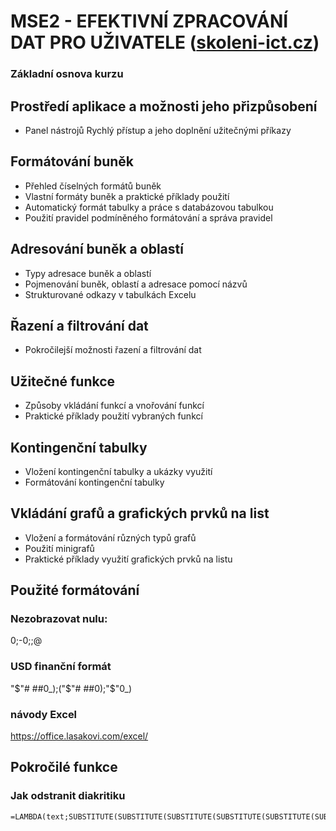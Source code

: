 # MSE2 - EFEKTIVNÍ ZPRACOVÁNÍ DAT PRO UŽIVATELE ([skoleni-ict.cz](https://www.skoleni-ict.cz/kurz/MS-Excel-efektivni-zpracovani-dat-pro-uzivatele-MSE2.aspx))

### Základní osnova kurzu

## Prostředí aplikace a možnosti jeho přizpůsobení

* Panel nástrojů Rychlý přístup a jeho doplnění užitečnými příkazy

## Formátování buněk
* Přehled číselných formátů buněk
* Vlastní formáty buněk a praktické příklady použití
* Automatický formát tabulky a práce s databázovou tabulkou
* Použití pravidel podmíněného formátování a správa pravidel

## Adresování buněk a oblastí
* Typy adresace buněk a oblastí
* Pojmenování buněk, oblastí a adresace pomocí názvů
* Strukturované odkazy v tabulkách Excelu

## Řazení a filtrování dat
* Pokročilejší možnosti řazení a filtrování dat

## Užitečné funkce
* Způsoby vkládání funkcí a vnořování funkcí
* Praktické příklady použití vybraných funkcí

## Kontingenční tabulky
* Vložení kontingenční tabulky a ukázky využití
* Formátování kontingenční tabulky

## Vkládání grafů a grafických prvků na list
* Vložení a formátování různých typů grafů
* Použití minigrafů
* Praktické příklady využití grafických prvků na listu


## Použité formátování

### Nezobrazovat nulu:
0;-0;;@

### USD finanční formát
"$"# ##0_);("$"# ##0);"$"0_)

### návody Excel
https://office.lasakovi.com/excel/

## Pokročilé funkce

### Jak odstranit diakritiku
```
=LAMBDA(text;SUBSTITUTE(SUBSTITUTE(SUBSTITUTE(SUBSTITUTE(SUBSTITUTE(SUBSTITUTE(SUBSTITUTE(SUBSTITUTE(SUBSTITUTE(SUBSTITUTE(SUBSTITUTE(SUBSTITUTE(SUBSTITUTE(SUBSTITUTE(SUBSTITUTE(SUBSTITUTE(SUBSTITUTE(SUBSTITUTE(SUBSTITUTE(SUBSTITUTE(SUBSTITUTE(SUBSTITUTE(SUBSTITUTE(SUBSTITUTE(SUBSTITUTE(SUBSTITUTE(SUBSTITUTE(SUBSTITUTE(SUBSTITUTE(SUBSTITUTE(SUBSTITUTE(SUBSTITUTE(SUBSTITUTE(SUBSTITUTE(SUBSTITUTE(SUBSTITUTE(SUBSTITUTE(SUBSTITUTE(text;"á";"a");"Á";"A");"ä";"a");"Ä";"A");"č";"c");"Č";"C");"ď";"d");"Ď";"D");"é";"e");"ě";"e");"ë";"e");"É";"E");"Ě";"E");"Ë";"E");"í";"i");"Í";"I");"ň";"n");"Ň";"N");"ó";"o");"Ó";"O");"ö";"o");"Ö";"O");"ř";"r");"Ř";"R");"š";"s");"Š";"S");"ť";"t");"Ť";"T");"ú";"u");"Ú";"U");"ů";"u");"Ů";"U");"ü";"u");"Ü";"U");"ý";"y");"Ý";"Y");"ž";"z");"Ž";"Z"))
```
